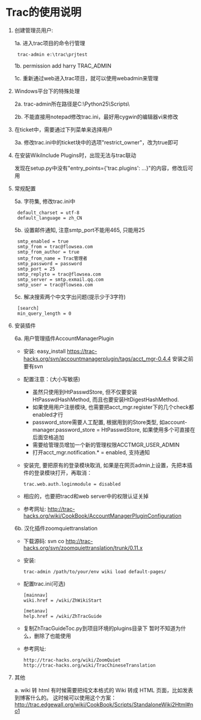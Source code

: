 Trac的使用说明
=====

1. 创建管理员用户:

   1a. 进入trac项目的命令行管理

        trac-admin e:\trac\prjtest

   1b. permission add harry TRAC_ADMIN
   
   1c. 重新通过web进入trac项目，就可以使用webadmin来管理

2. Windows平台下的特殊处理

   2a. trac-admin所在路径是C:\Python25\Scripts\
   
   2b. 不能直接用notepad修改trac.ini，最好用cygwin的编辑器vi来修改

3. 在ticket中，需要通过下列菜单来选择用户

   3a. 修改trac.ini中的ticket块中的选项"restrict_owner"，改为true即可

4. 在安装WikiInclude Plugins时，出现无法与trac联动

   发现在setup.py中没有"entry_points={'trac.plugins': ...}"的内容，修改后可用

5. 常规配置

   5a. 字符集, 修改trac.ini中

        default_charset = utf-8
        default_language = zh_CN

   5b. 设置邮件通知, 注意smtp_port不能用465, 只能用25

        smtp_enabled = true
        smtp_from = trac@flowsea.com
        smtp_from_author = true
        smtp_from_name = Trac管理者
        smtp_password = password
        smtp_port = 25
        smtp_replyto = trac@flowsea.com
        smtp_server = smtp.exmail.qq.com
        smtp_user = trac@flowsea.com

   5c. 解决搜索两个中文字出问题(提示少于3字符)

        [search]
        min_query_length = 0

6. 安装插件

   6a. 用户管理插件AccountManagerPlugin

    - 安装: easy_install https://trac-hacks.org/svn/accountmanagerplugin/tags/acct_mgr-0.4.4
            安装之前要有svn

    - 配置注意：(大小写敏感)

      - 虽然只使用到HtPasswdStore, 但不仅要安装HtPasswdHashMethod, 而且也要安装HtDigestHashMethod.
      - 如果使用用户注册模块, 也需要把acct_mgr.register下的几个check都enabled才行
      - password_store需要人工配置, 根据用到的Store类型, 如account-manager.password_store = HtPasswdStore, 如果使用多个可直接在后面空格追加
      - 需要给管理员增加一个新的管理权限ACCTMGR_USER_ADMIN
      - 打开acct_mgr.notification.* = enabled, 支持通知

    - 安装完, 要把原有的登录模块取消, 如果是在网页admin上设置，先把本插件的登录模块打开，再取消：

          trac.web.auth.loginmodule = disabled

    - 相应的，也要把tracd和web server中的权限认证关掉

    - 参考网址: http://trac-hacks.org/wiki/CookBook/AccountManagerPluginConfiguration

   6b. 汉化插件zoomquiettranslation

    - 下载源码: svn co http://trac-hacks.org/svn/zoomquiettranslation/trunk/0.11.x

    - 安装:

          trac-admin /path/to/your/env wiki load default-pages/

    - 配置trac.ini(可选)

          [mainnav]
          wiki.href = /wiki/ZhWikiStart

          [metanav]
          help.href = /wiki/ZhTracGuide

    - 复制ZhTracGuideToc.py到项目环境的plugins目录下
      暂时不知道为什么，删除了也能使用

    - 参考网址: 

          http://trac-hacks.org/wiki/ZoomQuiet
          http://trac-hacks.org/wiki/TracChineseTranslation

7. 其他

   a. wiki 转 html
      有时候需要把纯文本格式的 Wiki 转成 HTML 页面，比如发表到博客什么的。 这时候可以使用这个方案：
      http://trac.edgewall.org/wiki/CookBook/Scripts/StandaloneWiki2Html#no1


